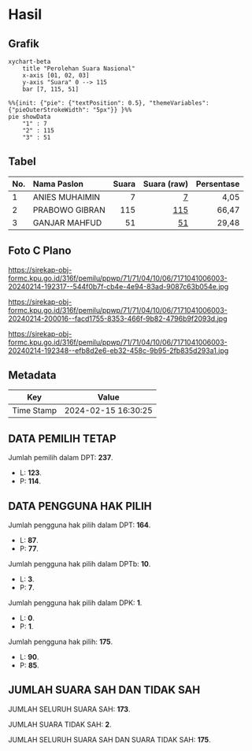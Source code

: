 # Hasil

## Grafik

```mermaid
xychart-beta
    title "Perolehan Suara Nasional"
    x-axis [01, 02, 03]
    y-axis "Suara" 0 --> 115
    bar [7, 115, 51]
```

```mermaid
%%{init: {"pie": {"textPosition": 0.5}, "themeVariables": {"pieOuterStrokeWidth": "5px"}} }%%
pie showData
    "1" : 7
    "2" : 115
    "3" : 51
```

## Tabel

| No. | Nama Paslon    | Suara | Suara (raw) | Persentase |
|:--- |:-------------- | -----:| -----------:| ----------:|
| 1   | ANIES MUHAIMIN | 7     | [7][p-1]    | 4,05       |
| 2   | PRABOWO GIBRAN | 115   | [115][p-2]  | 66,47      |
| 3   | GANJAR MAHFUD  | 51    | [51][p-3]   | 29,48      |


[p-1]: https://github.com/gigit-pemilu/pemilu-2024/blob/main/pilpres/hitung-suara/sub/71-sulawesi-utara/sub/71-kota-manado/sub/04-wenang/sub/1006-wenang-selatan/sub/003-tps/sub/paslon-1.txt
[p-2]: https://github.com/gigit-pemilu/pemilu-2024/blob/main/pilpres/hitung-suara/sub/71-sulawesi-utara/sub/71-kota-manado/sub/04-wenang/sub/1006-wenang-selatan/sub/003-tps/sub/paslon-2.txt
[p-3]: https://github.com/gigit-pemilu/pemilu-2024/blob/main/pilpres/hitung-suara/sub/71-sulawesi-utara/sub/71-kota-manado/sub/04-wenang/sub/1006-wenang-selatan/sub/003-tps/sub/paslon-3.txt

## Foto C Plano

https://sirekap-obj-formc.kpu.go.id/316f/pemilu/ppwp/71/71/04/10/06/7171041006003-20240214-192317--544f0b7f-cb4e-4e94-83ad-9087c63b054e.jpg

https://sirekap-obj-formc.kpu.go.id/316f/pemilu/ppwp/71/71/04/10/06/7171041006003-20240214-200016--facd1755-8353-466f-9b82-4796b9f2093d.jpg

https://sirekap-obj-formc.kpu.go.id/316f/pemilu/ppwp/71/71/04/10/06/7171041006003-20240214-192348--efb8d2e6-eb32-458c-9b95-2fb835d293a1.jpg


## Metadata

| Key        | Value               |
| ---------- | ------------------- |
| Time Stamp | 2024-02-15 16:30:25 |


## DATA PEMILIH TETAP

Jumlah pemilih dalam DPT: **237**.
 * L: **123**.
 * P: **114**.

## DATA PENGGUNA HAK PILIH

Jumlah pengguna hak pilih dalam DPT: **164**.
 * L: **87**.
 * P: **77**.

Jumlah pengguna hak pilih dalam DPTb: **10**.
 * L: **3**.
 * P: **7**.

Jumlah pengguna hak pilih dalam DPK: **1**.
 * L: **0**.
 * P: **1**.

Jumlah pengguna hak pilih: **175**.
 * L: **90**.
 * P: **85**.

## JUMLAH SUARA SAH DAN TIDAK SAH

JUMLAH SELURUH SUARA SAH: **173**.

JUMLAH SUARA TIDAK SAH: **2**.

JUMLAH SELURUH SUARA SAH DAN SUARA TIDAK SAH: **175**.


